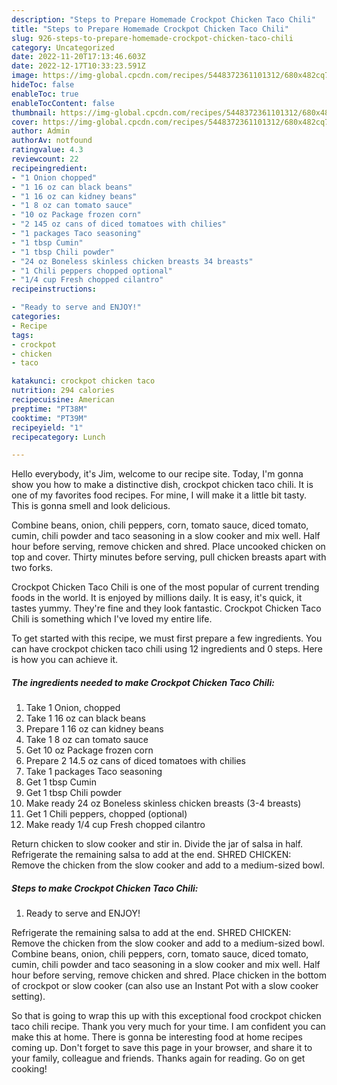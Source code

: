```yaml
---
description: "Steps to Prepare Homemade Crockpot Chicken Taco Chili"
title: "Steps to Prepare Homemade Crockpot Chicken Taco Chili"
slug: 926-steps-to-prepare-homemade-crockpot-chicken-taco-chili
category: Uncategorized
date: 2022-11-20T17:13:46.603Z
date: 2022-12-17T10:33:23.591Z
image: https://img-global.cpcdn.com/recipes/5448372361101312/680x482cq70/crockpot-chicken-taco-chili-recipe-main-photo.jpg
hideToc: false
enableToc: true
enableTocContent: false
thumbnail: https://img-global.cpcdn.com/recipes/5448372361101312/680x482cq70/crockpot-chicken-taco-chili-recipe-main-photo.jpg
cover: https://img-global.cpcdn.com/recipes/5448372361101312/680x482cq70/crockpot-chicken-taco-chili-recipe-main-photo.jpg
author: Admin
authorAv: notfound
ratingvalue: 4.3
reviewcount: 22
recipeingredient:
- "1 Onion chopped"
- "1 16 oz can black beans"
- "1 16 oz can kidney beans"
- "1 8 oz can tomato sauce"
- "10 oz Package frozen corn"
- "2 145 oz cans of diced tomatoes with chilies"
- "1 packages Taco seasoning"
- "1 tbsp Cumin"
- "1 tbsp Chili powder"
- "24 oz Boneless skinless chicken breasts 34 breasts"
- "1 Chili peppers chopped optional"
- "1/4 cup Fresh chopped cilantro"
recipeinstructions:

- "Ready to serve and ENJOY!"
categories:
- Recipe
tags:
- crockpot
- chicken
- taco

katakunci: crockpot chicken taco 
nutrition: 294 calories
recipecuisine: American
preptime: "PT38M"
cooktime: "PT39M"
recipeyield: "1"
recipecategory: Lunch

---
```



Hello everybody, it's Jim, welcome to our recipe site. Today, I'm gonna show you how to make a distinctive dish, crockpot chicken taco chili. It is one of my favorites food recipes. For mine, I will make it a little bit tasty. This is gonna smell and look delicious.

Combine beans, onion, chili peppers, corn, tomato sauce, diced tomato, cumin, chili powder and taco seasoning in a slow cooker and mix well. Half hour before serving, remove chicken and shred. Place uncooked chicken on top and cover. Thirty minutes before serving, pull chicken breasts apart with two forks.

Crockpot Chicken Taco Chili is one of the most popular of current trending foods in the world. It is enjoyed by millions daily. It is easy, it's quick, it tastes yummy. They're fine and they look fantastic. Crockpot Chicken Taco Chili is something which I've loved my entire life.


To get started with this recipe, we must first prepare a few ingredients. You can have crockpot chicken taco chili using 12 ingredients and 0 steps. Here is how you can achieve it.

<!--inarticleads1-->

##### The ingredients needed to make Crockpot Chicken Taco Chili:

1. Take 1 Onion, chopped
1. Take 1 16 oz can black beans
1. Prepare 1 16 oz can kidney beans
1. Take 1 8 oz can tomato sauce
1. Get 10 oz Package frozen corn
1. Prepare 2 14.5 oz cans of diced tomatoes with chilies
1. Take 1 packages Taco seasoning
1. Get 1 tbsp Cumin
1. Get 1 tbsp Chili powder
1. Make ready 24 oz Boneless skinless chicken breasts (3-4 breasts)
1. Get 1 Chili peppers, chopped (optional)
1. Make ready 1/4 cup Fresh chopped cilantro


Return chicken to slow cooker and stir in. Divide the jar of salsa in half. Refrigerate the remaining salsa to add at the end. SHRED CHICKEN: Remove the chicken from the slow cooker and add to a medium-sized bowl. 

<!--inarticleads2-->

##### Steps to make Crockpot Chicken Taco Chili:


1. Ready to serve and ENJOY!

Refrigerate the remaining salsa to add at the end. SHRED CHICKEN: Remove the chicken from the slow cooker and add to a medium-sized bowl. Combine beans, onion, chili peppers, corn, tomato sauce, diced tomato, cumin, chili powder and taco seasoning in a slow cooker and mix well. Half hour before serving, remove chicken and shred. Place chicken in the bottom of crockpot or slow cooker (can also use an Instant Pot with a slow cooker setting). 

So that is going to wrap this up with this exceptional food crockpot chicken taco chili recipe. Thank you very much for your time. I am confident you can make this at home. There is gonna be interesting food at home recipes coming up. Don't forget to save this page in your browser, and share it to your family, colleague and friends. Thanks again for reading. Go on get cooking!
